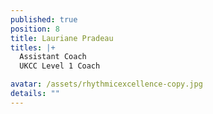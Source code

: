 ```yaml
---
published: true
position: 8
title: Lauriane Pradeau
titles: |+
  Assistant Coach
  UKCC Level 1 Coach

avatar: /assets/rhythmicexcellence-copy.jpg
details: ""
---
```

